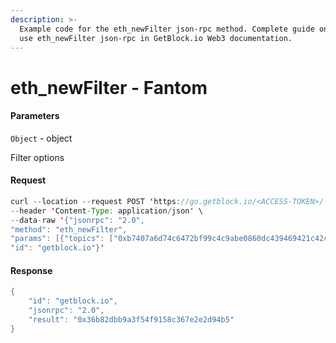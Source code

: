 ```yaml
---
description: >-
  Example code for the eth_newFilter json-rpc method. Сomplete guide on how to
  use eth_newFilter json-rpc in GetBlock.io Web3 documentation.
---
```


# eth\_newFilter - Fantom

#### Parameters

`Object` - object

Filter options

#### Request

```java
curl --location --request POST 'https://go.getblock.io/<ACCESS-TOKEN>/' \
--header 'Content-Type: application/json' \ 
--data-raw '{"jsonrpc": "2.0",
"method": "eth_newFilter",
"params": [{"topics": ["0xb7407a6d74c6472bf99c4c9abe0860dc439469421c42c060639733b2309b05c7"]}],
"id": "getblock.io"}'
```

#### Response

```java
{
    "id": "getblock.io",
    "jsonrpc": "2.0",
    "result": "0x36b82dbb9a3f54f9158c367e2e2d94b5"
}
```
